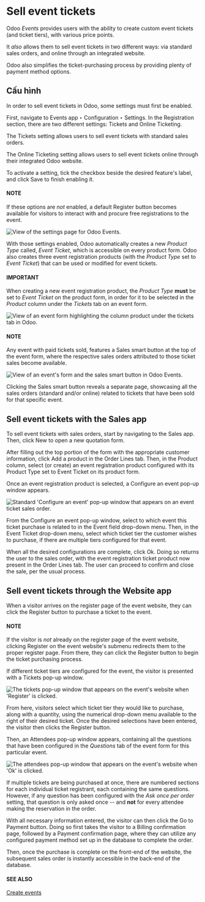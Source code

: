 # Sell event tickets

Odoo *Events* provides users with the ability to create custom event tickets (and ticket tiers),
with various price points.

It *also* allows them to sell event tickets in two different ways: via standard sales orders, and
online through an integrated website.

Odoo also simplifies the ticket-purchasing process by providing plenty of payment method options.

## Cấu hình

In order to sell event tickets in Odoo, some settings must first be enabled.

First, navigate to Events app ‣ Configuration ‣ Settings. In the
Registration section, there are two different settings: Tickets and
Online Ticketing.

The Tickets setting allows users to sell event tickets with standard sales orders.

The Online Ticketing setting allows users to sell event tickets online through their
integrated Odoo website.

To activate a setting, tick the checkbox beside the desired feature's label, and click
Save to finish enabling it.

#### NOTE
If these options are *not* enabled, a default Register button becomes available for
visitors to interact with and procure free registrations to the event.

![View of the settings page for Odoo Events.](applications/marketing/events/sell_tickets/events-settings-tickets.png)

With those settings enabled, Odoo automatically creates a new *Product Type* called, *Event Ticket*,
which is accessible on every product form. Odoo also creates three event registration products (with
the *Product Type* set to *Event Ticket*) that can be used or modified for event tickets.

#### IMPORTANT
When creating a new event registration product, the *Product Type* **must** be set to *Event
Ticket* on the product form, in order for it to be selected in the *Product* column under the
*Tickets* tab on an event form.

![View of an event form highlighting the column product under the tickets tab in Odoo.](applications/marketing/events/sell_tickets/events-tickets-registration-product.png)

#### NOTE
Any event with paid tickets sold, features a <i class="fa fa-dollar"></i> Sales smart button at
the top of the event form, where the respective sales orders attributed to those ticket sales
become available.

![View of an event's form and the sales smart button in Odoo Events.](applications/marketing/events/sell_tickets/events-sales-smartbutton.png)

Clicking the <i class="fa fa-dollar"></i> Sales smart button reveals a separate page, showcasing
all the sales orders (standard and/or online) related to tickets that have been sold for that
specific event.

## Sell event tickets with the Sales app

To sell event tickets with sales orders, start by navigating to the Sales app.
Then, click New to open a new quotation form.

After filling out the top portion of the form with the appropriate customer information, click
Add a product in the Order Lines tab. Then, in the Product
column, select (or create) an event registration product configured with its Product
Type set to Event Ticket on its product form.

Once an event registration product is selected, a Configure an event pop-up window
appears.

![Standard 'Configure an event' pop-up window that appears on an event ticket sales order.](applications/marketing/events/sell_tickets/configure-event-popup.png)

From the Configure an event pop-up window, select to which event this ticket purchase is
related to in the Event field drop-down menu. Then, in the Event Ticket
drop-down menu, select which ticket tier the customer wishes to purchase, if there are multiple
tiers configured for that event.

When all the desired configurations are complete, click Ok. Doing so returns the user to
the sales order, with the event registration ticket product now present in the Order
Lines tab. The user can proceed to confirm and close the sale, per the usual process.

## Sell event tickets through the Website app

When a visitor arrives on the register page of the event website, they can click the
Register button to purchase a ticket to the event.

#### NOTE
If the visitor is *not* already on the register page of the event website, clicking
Register on the event website's submenu redirects them to the proper
register page. From there, they can click the Register button to begin the ticket
purchasing process.

If different ticket tiers are configured for the event, the visitor is presented with a
Tickets pop-up window.

![The tickets pop-up window that appears on the event's website when 'Register' is clicked.](applications/marketing/events/sell_tickets/tickets-popup.png)

From here, visitors select which ticket tier they would like to purchase, along with a quantity,
using the numerical drop-down menu available to the right of their desired ticket. Once the desired
selections have been entered, the visitor then clicks the Register button.

Then, an Attendees pop-up window appears, containing all the questions that have been
configured in the *Questions* tab of the event form for this particular event.

![The attendees pop-up window that appears on the event's website when 'Ok' is clicked.](applications/marketing/events/sell_tickets/attendees-popup.png)

If multiple tickets are being purchased at once, there are numbered sections for each individual
ticket registrant, each containing the same questions. However, if any question has been configured
with the *Ask once per order* setting, that question is only asked once -- and **not** for every
attendee making the reservation in the order.

With all necessary information entered, the visitor can then click the Go to Payment
button. Doing so first takes the visitor to a Billing confirmation page, followed by a
Payment confirmation page, where they can utilize any configured payment method set up
in the database to complete the order.

Then, once the purchase is complete on the front-end of the website, the subsequent sales order is
instantly accessible in the back-end of the database.

#### SEE ALSO
[Create events](create_events.md)
